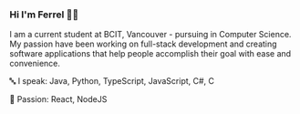 ### Hi I'm Ferrel 🙋‍♂️

I am a current student at BCIT, Vancouver - pursuing in Computer Science. My passion have been working on full-stack development and creating software applications that help people accomplish their goal with ease and convenience.


🔤 I speak: Java, Python, TypeScript, JavaScript, C#, C

💼 Passion: React, NodeJS
